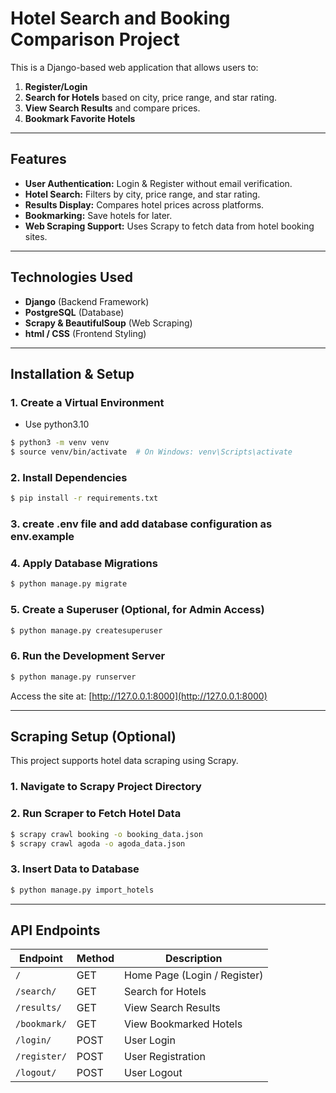 # Hotel Search and Booking Comparison Project

This is a Django-based web application that allows users to:
1. **Register/Login**
2. **Search for Hotels** based on city, price range, and star rating.
3. **View Search Results** and compare prices.
4. **Bookmark Favorite Hotels**

---
## Features
- **User Authentication:** Login & Register without email verification.
- **Hotel Search:** Filters by city, price range, and star rating.
- **Results Display:** Compares hotel prices across platforms.
- **Bookmarking:** Save hotels for later.
- **Web Scraping Support:** Uses Scrapy to fetch data from hotel booking sites.

---
## Technologies Used
- **Django** (Backend Framework)
- **PostgreSQL** (Database)
- **Scrapy & BeautifulSoup** (Web Scraping)
- **html / CSS** (Frontend Styling)

---
## Installation & Setup


### 1. Create a Virtual Environment
- Use python3.10
```sh
$ python3 -m venv venv
$ source venv/bin/activate  # On Windows: venv\Scripts\activate
```

### 2. Install Dependencies
```sh
$ pip install -r requirements.txt
```

### 3. create .env file and add database configuration as env.example

### 4. Apply Database Migrations
```sh
$ python manage.py migrate
```

### 5. Create a Superuser (Optional, for Admin Access)
```sh
$ python manage.py createsuperuser
```

### 6. Run the Development Server
```sh
$ python manage.py runserver
```
Access the site at: [http://127.0.0.1:8000](http://127.0.0.1:8000)

---
## Scraping Setup (Optional)
This project supports hotel data scraping using Scrapy.

### 1. Navigate to Scrapy Project Directory

### 2. Run Scraper to Fetch Hotel Data
```sh
$ scrapy crawl booking -o booking_data.json
$ scrapy crawl agoda -o agoda_data.json

```

### 3. Insert Data to Database
```sh
$ python manage.py import_hotels
```
---
## API Endpoints
| Endpoint         | Method | Description |
|-----------------|--------|-------------|
| `/`             | GET    | Home Page (Login / Register) |
| `/search/`      | GET    | Search for Hotels |
| `/results/`     | GET    | View Search Results |
| `/bookmark/`    | GET    | View Bookmarked Hotels |
| `/login/`       | POST   | User Login |
| `/register/`    | POST   | User Registration |
| `/logout/`      | POST   | User Logout |




